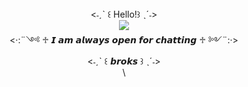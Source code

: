 <div align="center">
<˗ˏˋ ꒰ Hello!꒱ ˎˊ˗>
<div align="center">
<img src="https://media.discordapp.net/attachments/561969577957916673/1356000014161154290/IMG_20250330_221932.png?ex=67eaf8ec&is=67e9a76c&hm=11a2a0ef088924fb82f65c90b84940aa2eb6c457a506897958bec0e80005e198&=&format=webp&quality=lossless&width=1555&height=751">
<div align="center">
<·:¨༺ ♱ 𝙄 𝙖𝙢 𝙖𝙡𝙬𝙖𝙮𝙨 𝙤𝙥𝙚𝙣 𝙛𝙤𝙧 𝙘𝙝𝙖𝙩𝙩𝙞𝙣𝙜 ♱ ༻¨:·>
<div align="center">
<˗ˏˋ ꒰ 𝙗𝙧𝙤𝙠𝙨 ꒱ ˎˊ˗>
<div align="center">
\

